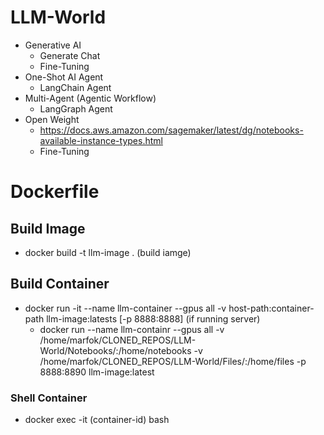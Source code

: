 # LLM-World
* Generative AI
   * Generate Chat
   * Fine-Tuning
* One-Shot AI Agent
  * LangChain Agent
* Multi-Agent (Agentic Workflow)
  * LangGraph Agent
* Open Weight
  * https://docs.aws.amazon.com/sagemaker/latest/dg/notebooks-available-instance-types.html
  * Fine-Tuning


# Dockerfile
## Build Image
* docker build -t llm-image . (build iamge)
## Build Container
* docker run -it --name llm-container --gpus all -v host-path:container-path llm-image:latests [-p 8888:8888] (if running server)
  * docker run --name llm-containr --gpus all -v /home/marfok/CLONED_REPOS/LLM-World/Notebooks/:/home/notebooks -v /home/marfok/CLONED_REPOS/LLM-World/Files/:/home/files -p 8888:8890 llm-image:latest   
### Shell Container
* docker exec -it (container-id) bash
